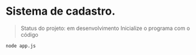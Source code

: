 # Sistema de cadastro.
> Status do projeto: em desenvolvimento
Inicialize o programa com o código
```
node app.js
```

